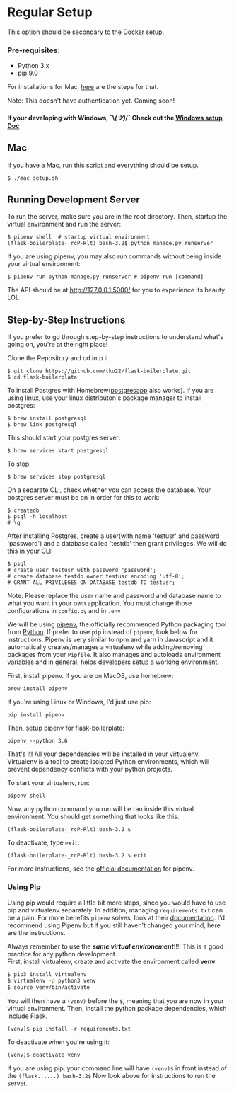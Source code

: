 # Regular Setup 
This option should be secondary to the <a href='./docs/docker.md'>Docker</a> setup. 
### Pre-requisites:
- Python 3.x
- pip 9.0

For installations for Mac, [here](https://github.com/hack4impact-uiuc/wiki/wiki/Mac-Setup) are the steps for that.

Note: This doesn't have authentication yet. Coming soon! <br>
#### If your developing with Windows, ¯\\_(ツ)_/¯  Check out the <a href='./WSL-setup.md'>Windows setup Doc</a>

## Mac
If you have a Mac, run this script and everything should be setup. 
```
$ ./mac_setup.sh
```
## Running Development Server
To run the server, make sure you are in the root directory. Then, startup the virtual environment and run the server:
```
$ pipenv shell  # startup virtual environment
(flask-boilerplate-_rcP-Rlt) bash-3.2$ python manage.py runserver
```
If you are using pipenv, you may also run commands without being inside your virtual environment:
```
$ pipenv run python manage.py runserver # pipenv run [command]
```
The API should be at http://127.0.0.1:5000/ for you to experience its beauty LOL

## Step-by-Step Instructions
If you prefer to go through step-by-step instructions to understand what's going on, you're at the right place!

Clone the Repository and cd into it
```
$ git clone https://github.com/tko22/flask-boilerplate.git
$ cd flask-boilerplate
```
To install Postgres with Homebrew([postgresapp](http://postgresapp.com/) also works). If you are using linux, use your linux distributon's package manager to install postgres:
```
$ brew install postgresql
$ brew link postgresql
```
This should start your postgres server:
```
$ brew services start postgresql
```
To stop:
```
$ brew services stop postgresql
```
On a separate CLI, check whether you can access the database. Your postgres server must be on in order for this to work:
```
$ createdb
$ psql -h localhost
# \q
```
After installing Postgres, create a user(with name 'testusr' and password 'password') and a database called 'testdb' then grant privileges. We will do this in your CLI:
```
$ psql
# create user testusr with password 'password';
# create database testdb owner testusr encoding 'utf-8';
# GRANT ALL PRIVILEGES ON DATABASE testdb TO testusr;
```
Note: Please replace the user name and password and database name to what you want in your own application. You must change those configurations in ```config.py``` and in ```.env```

We will be using [pipenv](https://docs.pipenv.org/), the officially recommended Python packaging tool from [Python](https://packaging.python.org/tutorials/managing-dependencies/#managing-dependencies). If prefer to use `pip` instead of `pipenv`, look below for instructions. Pipenv is very similar to npm and yarn in Javascript and it automatically creates/manages a virtualenv while adding/removing packages from your `Pipfile`. It also manages and autoloads environment variables and in general, helps developers setup a working environment. 

First, install pipenv. If you are on MacOS, use homebrew:
```
brew install pipenv
```
If you're using Linux or Windows, I'd just use pip:
```
pip install pipenv
```

Then, setup pipenv for flask-boilerplate:
```
pipenv --python 3.6
```
That's it! All your dependencies will be installed in your virtualenv. Virtualenv is a tool to create isolated Python environments, which will prevent dependency conflicts with your python projects.

To start your virtualenv, run:
```
pipenv shell
```
Now, any python command you run will be ran inside this virtual environment. You should get something that looks like this:
```
(flask-boilerplate-_rcP-Rlt) bash-3.2 $
```
To deactivate, type `exit`:
```
(flask-boilerplate-_rcP-Rlt) bash-3.2 $ exit
```
For more instructions, see the [official documentation](https://docs.pipenv.org) for pipenv.
### Using Pip
Using pip would require a little bit more steps, since you would have to use pip and virtualenv separately. In addition, managing `requirements.txt` can be a pain. For more benefits `pipenv` solves, look at their [documentation](https://docs.pipenv.org/). I'd recommend using Pipenv but if you still haven't changed your mind, here are the instructions. 

Always remember to use the ***same virtual environement***!!!! This is a good practice for any python development. <br>
First, install virtualenv, create and activate the environment called **venv**:
```bash
$ pip3 install virtualenv
$ virtualenv -p python3 venv
$ source venv/bin/activate
```
You will then have a ```(venv)``` before the ```$```, meaning that you are now in your virtual environment. Then, install the python package dependencies, which include Flask.
```
(venv)$ pip install -r requirements.txt
```
To deactivate when you're using it:
```
(venv)$ deactivate venv
```
If you are using pip, your command line will have `(venv)$` in front instead of the `(flask......) bash-3.2$` Now look above for instructions to run the server.
